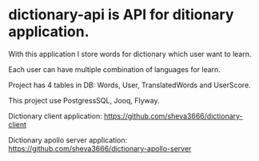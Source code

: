# dictionary-api is API for ditionary application. 

With this application I store words for dictionary  which user want to learn. 

Each user can have multiple combination of languages for learn. 

Project has 4 tables in DB: Words, User, TranslatedWords and UserScore. 

This project use PostgressSQL, Jooq, Flyway. 

Dictionary client application: https://github.com/sheva3666/dictionary-client

Dictionary apollo server application: https://github.com/sheva3666/dictionary-apollo-server

